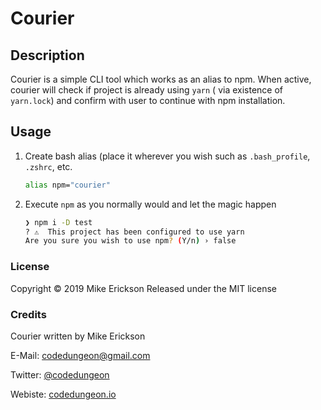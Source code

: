 # Courier

## Description

Courier is a simple CLI tool which works as an alias to npm. When active, courier will check if project is already using `yarn` ( via existence of `yarn.lock`) and confirm with user to continue with npm installation.

## Usage

1. Create bash alias (place it wherever you wish such as `.bash_profile`, `.zshrc`, etc.

	```bash
	alias npm="courier"
	```

2. Execute `npm` as you normally would and let the magic happen

	```bash
	❯ npm i -D test      
	? ⚠️  This project has been configured to use yarn
	Are you sure you wish to use npm? (Y/n) › false
	```

### License

Copyright &copy; 2019 Mike Erickson
Released under the MIT license

### Credits

Courier written by Mike Erickson

E-Mail: [codedungeon@gmail.com](mailto:codedungeon@gmail.com)

Twitter: [@codedungeon](http://twitter.com/codedungeon)

Webiste: [codedungeon.io](http://codedungeon.io)

